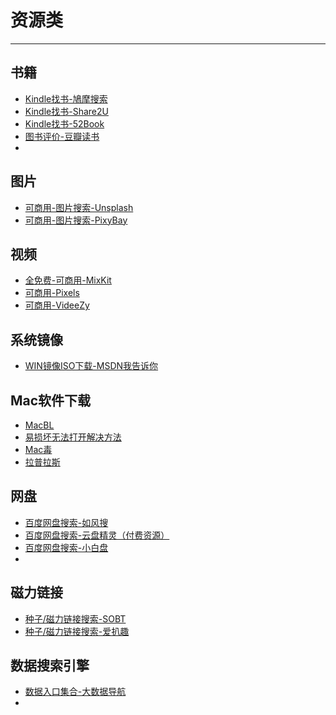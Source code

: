 # 资源类

---

## 书籍

- [Kindle找书-鳩摩搜索](https://www.jiumodiary.com/)
- [Kindle找书-Share2U](http://www.share2uu.com/)
- [Kindle找书-52Book](http://www.52book.me/)
- [图书评价-豆瓣读书](https://book.douban.com/)
- 

## 图片

- [可商用-图片搜索-Unsplash](https://unsplash.com/)
- [可商用-图片搜索-PixyBay](https://pixabay.com/zh/)

## 视频

- [全免费-可商用-MixKit](mixkit.co)
- [可商用-Pixels](Pexels.com)
- [可商用-VideeZy](videezy.com)

## 系统镜像

- [WIN镜像ISO下载-MSDN我告诉你](https://msdn.itellyou.cn/)

## Mac软件下载

- [MacBL](https://www.macbl.com/)
- [易损坏无法打开解决方法](https://www.macbl.com/article/tips/2123)
- [Mac毒](https://www.macdo.cn/)
- [拉普拉斯](http://www.lapulace.com/)

## 网盘

- [百度网盘搜索-如风搜](http://www.rufengso.net/)
- [百度网盘搜索-云盘精灵（付费资源）](https://www.yunpanjingling.com/)
- [百度网盘搜索-小白盘](https://www.xiaobaipan.com/)
- 

## 磁力链接

- [种子/磁力链接搜索-SOBT](http://www.sobt5.pw/)
- [种子/磁力链接搜索-爱扒趣](https://www.zyboe.com/)

## 数据搜索引擎

- [数据入口集合-大数据导航](http://hao.199it.com/)
- 